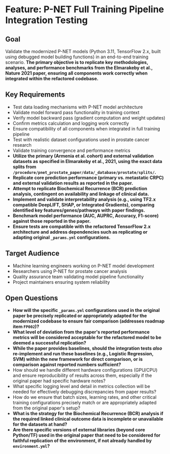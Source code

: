 # Feature: P-NET Full Training Pipeline Integration Testing

## Goal

Validate the modernized P-NET models (Python 3.11, TensorFlow 2.x, built using debugged model building functions) in an end-to-end training scenario. **The primary objective is to replicate key methodologies, analyses, and performance benchmarks from the Elmarakeby et al., Nature 2021 paper, ensuring all components work correctly when integrated within the refactored codebase.**

## Key Requirements

- Test data loading mechanisms with P-NET model architecture
- Validate model forward pass functionality in training context
- Verify model backward pass (gradient computation and weight updates)
- Confirm metrics calculation and logging work correctly
- Ensure compatibility of all components when integrated in full training pipeline
- Test with realistic dataset configurations used in prostate cancer research
- Validate training convergence and performance metrics
- **Utilize the primary (Armenia et al. cohort) and external validation datasets as specified in Elmarakeby et al., 2021, using the exact data splits from `/procedure/pnet_prostate_paper/data/_database/prostate/splits/`.**
- **Replicate core prediction performance (primary vs. metastatic CRPC) and external validation results as reported in the paper.**
- **Attempt to replicate Biochemical Recurrence (BCR) prediction analysis, contingent on availability and linkage of clinical data.**
- **Implement and validate interpretability analysis (e.g., using TF2.x compatible DeepLIFT, SHAP, or Integrated Gradients), comparing identified key features/genes/pathways with paper findings.**
- **Benchmark model performance (AUC, AUPRC, Accuracy, F1-score) against those reported in the paper.**
- **Ensure tests are compatible with the refactored TensorFlow 2.x architecture and address dependencies such as replicating or adapting original `_params.yml` configurations.**

## Target Audience

- Machine learning engineers working on P-NET model development
- Researchers using P-NET for prostate cancer analysis
- Quality assurance team validating model pipeline functionality
- Project maintainers ensuring system reliability

## Open Questions

- **How will the specific `_params.yml` configurations used in the original paper be precisely replicated or appropriately adapted for the modernized codebase to ensure fair comparison (addresses roadmap item `FP002`)?**
- **What level of deviation from the paper's reported performance metrics will be considered acceptable for the refactored model to be deemed a successful replication?**
- **While the paper provides baselines, should the integration tests *also* re-implement and run these baselines (e.g., Logistic Regression, SVM) within the new framework for direct comparison, or is comparison against reported numbers sufficient?**
- How should we handle different hardware configurations (GPU/CPU) and ensure reproducibility of results across them, especially if the original paper had specific hardware notes?
- What specific logging level and detail in metrics collection will be needed for effectively debugging discrepancies from paper results?
- How do we ensure that batch sizes, learning rates, and other critical training configurations precisely match or are appropriately adapted from the original paper's setup?
- **What is the strategy for the Biochemical Recurrence (BCR) analysis if the required linked clinical outcome data is incomplete or unavailable for the datasets at hand?**
- **Are there specific versions of external libraries (beyond core Python/TF) used in the original paper that need to be considered for faithful replication of the environment, if not already handled by `environment.yml`?**